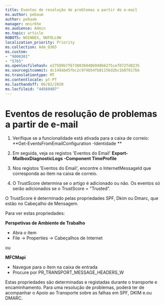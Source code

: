 ```yaml
---
title: Eventos de resolução de problemas a partir de e-mail
ms.author: pebaum
author: pebaum
manager: mnirkhe
ms.audience: Admin
ms.topic: article
ROBOTS: NOINDEX, NOFOLLOW
localization_priority: Priority
ms.collection: Adm_O365
ms.custom:
- "9000301"
- "5765"
ms.openlocfilehash: e27589b7f6730036040b948b6275cef072fd8235
ms.sourcegitcommit: dc149ab45fbc2c974b54fb81156d2bc1b07017bb
ms.translationtype: MT
ms.contentlocale: pt-PT
ms.lasthandoff: 06/02/2020
ms.locfileid: "44569407"
---
```

# <a name="troubleshooting-events-from-email"></a>Eventos de resolução de problemas a partir de e-mail

1. Verifique se a funcionalidade está ativada para a caixa de correio: **Get-EventsFromEmailConfiguration -Identidade <mailbox> **

2. Em seguida, veja os registos 'Eventos do Email' **Export-MailboxDiagnosticLogs <mailbox> -Component TimeProfile**

3. Nos registos 'Eventos do Email', encontre o InternetMessageId que corresponda ao item na caixa de correio.  

4. O TrustScore determina se o artigo é adicionado ou não. Os eventos só serão adicionados se o TrustScore = "Trusted".

O TrustScore é determinado pelas propriedades SPF, Dkim ou Dmarc, que estão no Cabeçalho de Mensagem.

Para ver estas propriedades:

**Perspetivas de Ambiente de Trabalho**

- Abra o item
- File -> Properties -> Cabeçalhos de Internet

ou

**MFCMapi**

- Navegue para o item na caixa de entrada
- Procure por PR_TRANSPORT_MESSAGE_HEADERS_W

Estas propriedades são determinadas e registadas durante o transporte e encaminhamento. Para uma resolução de problemas, poderá ter de acompanhar o Apoio ao Transporte sobre as falhas em SPF, DKIM e.ou DMARC.